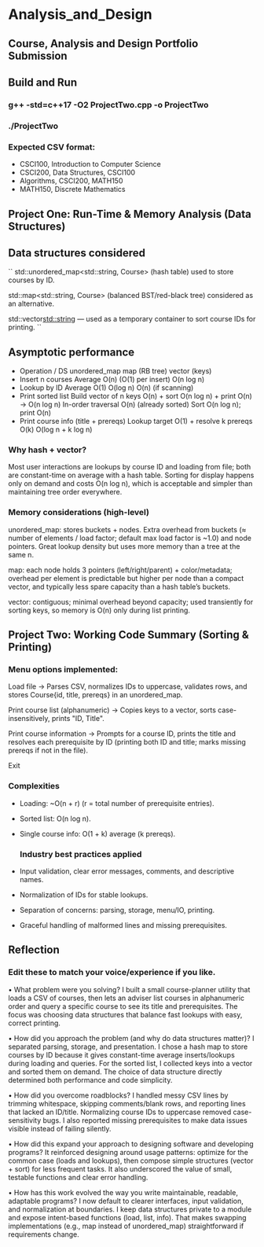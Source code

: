 # Analysis_and_Design
## Course, Analysis and Design Portfolio Submission
## Build and Run
### g++ -std=c++17 -O2 ProjectTwo.cpp -o ProjectTwo
### ./ProjectTwo
### Expected CSV format:
- CSCI100, Introduction to Computer Science
- CSCI200, Data Structures, CSCI100
- Algorithms, CSCI200, MATH150
- MATH150, Discrete Mathematics

## Project One: Run-Time & Memory Analysis (Data Structures)
## Data structures considered
``
std::unordered_map<std::string, Course> (hash table) used to store courses by ID.

std::map<std::string, Course> (balanced BST/red-black tree) considered as an alternative.

std::vector<std::string> — used as a temporary container to sort course IDs for printing.
``
## Asymptotic performance
- Operation / DS	unordered_map	map (RB tree)	vector (keys)
- Insert n courses	Average O(n) (O(1) per insert)	O(n log n)
- Lookup by ID	Average O(1)	O(log n)	O(n) (if scanning)
- Print sorted list	Build vector of n keys O(n) + sort O(n log n) + print O(n) → O(n log n)	In-order traversal O(n) (already sorted)	Sort O(n log n); print O(n)
- Print course info (title + prereqs)	Lookup target O(1) + resolve k prereqs O(k)	O(log n + k log n)

### Why hash + vector?
Most user interactions are lookups by course ID and loading from file; both are constant-time on average with a hash table. Sorting for display happens only on demand and costs O(n log n), which is acceptable and simpler than maintaining tree order everywhere.

### Memory considerations (high-level)

unordered_map: stores buckets + nodes. Extra overhead from buckets (≈ number of elements / load factor; default max load factor is ~1.0) and node pointers. Great lookup density but uses more memory than a tree at the same n.

map: each node holds 3 pointers (left/right/parent) + color/metadata; overhead per element is predictable but higher per node than a compact vector, and typically less spare capacity than a hash table’s buckets.

vector: contiguous; minimal overhead beyond capacity; used transiently for sorting keys, so memory is O(n) only during list printing.

## Project Two: Working Code Summary (Sorting & Printing)

### Menu options implemented:

Load file → Parses CSV, normalizes IDs to uppercase, validates rows, and stores Course{id, title, prereqs} in an unordered_map.

Print course list (alphanumeric) → Copies keys to a vector, sorts case-insensitively, prints "ID, Title".

Print course information → Prompts for a course ID, prints the title and resolves each prerequisite by ID (printing both ID and title; marks missing prereqs if not in the file).

Exit

### Complexities

- Loading: ~O(n + r) (r = total number of prerequisite entries).

- Sorted list: O(n log n).

- Single course info: O(1 + k) average (k prereqs).

  ### Industry best practices applied

- Input validation, clear error messages, comments, and descriptive names.

- Normalization of IDs for stable lookups.

- Separation of concerns: parsing, storage, menu/IO, printing.

- Graceful handling of malformed lines and missing prerequisites.

## Reflection

### Edit these to match your voice/experience if you like.

• What problem were you solving?
I built a small course-planner utility that loads a CSV of courses, then lets an adviser list courses in alphanumeric order and query a specific course to see its title and prerequisites. The focus was choosing data structures that balance fast lookups with easy, correct printing.

• How did you approach the problem (and why do data structures matter)?
I separated parsing, storage, and presentation. I chose a hash map to store courses by ID because it gives constant-time average inserts/lookups during loading and queries. For the sorted list, I collected keys into a vector and sorted them on demand. The choice of data structure directly determined both performance and code simplicity.

• How did you overcome roadblocks?
I handled messy CSV lines by trimming whitespace, skipping comments/blank rows, and reporting lines that lacked an ID/title. Normalizing course IDs to uppercase removed case-sensitivity bugs. I also reported missing prerequisites to make data issues visible instead of failing silently.

• How did this expand your approach to designing software and developing programs?
It reinforced designing around usage patterns: optimize for the common case (loads and lookups), then compose simple structures (vector + sort) for less frequent tasks. It also underscored the value of small, testable functions and clear error handling.

• How has this work evolved the way you write maintainable, readable, adaptable programs?
I now default to clearer interfaces, input validation, and normalization at boundaries. I keep data structures private to a module and expose intent-based functions (load, list, info). That makes swapping implementations (e.g., map instead of unordered_map) straightforward if requirements change.
